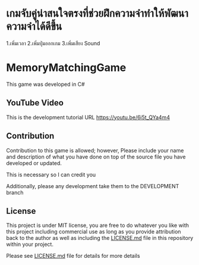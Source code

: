 # เกมจับคู่น่าสนใจตรงที่ช่วยฝึกความจำทำให้พัฒนาความจำได้ดีขึ้น
1.เพิ่มเวลา
2.เพิ่มปุ่มออกเกม
3.เพิ่มเสียง Sound

# MemoryMatchingGame
This game was developed in C# 

## YouTube Video
This is the development tutorial URL
https://youtu.be/6i5t_QYa4m4

## Contribution
Contribution to this game is allowed; however, Please include your name and description of what you have done on top of the source file you have developed or updated.

This is necessary so I can credit you 

Additionally, please any development take them to the DEVELOPMENT branch

## License
This project is under MIT license, you are free to do whatever you like with this project including commercial use as long as you provide attribution back to the author as well as including the [LICENSE.md](LICENSE.md) file in this repository within your project.

Please see [LICENSE.md](LICENSE.md) file for details for more details
